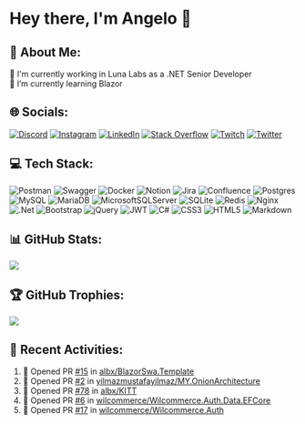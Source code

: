 # Hey there, I'm Angelo 👋


## 💫 About Me:
🔭 I'm currently working in Luna Labs as a .NET Senior Developer<br>
🌱 I’m currently learning Blazor


## 🌐 Socials:
[![Discord](https://img.shields.io/badge/Discord-%237289DA.svg?logo=discord&logoColor=white)](htttps://discord.gg/8tdDbBfUgR) 
[![Instagram](https://img.shields.io/badge/Instagram-%23E4405F.svg?logo=Instagram&logoColor=white)](https://instagram.com/angeloit87) 
[![LinkedIn](https://img.shields.io/badge/LinkedIn-%230077B5.svg?logo=linkedin&logoColor=white)](https://linkedin.com/in/pirolaangelo) 
[![Stack Overflow](https://img.shields.io/badge/-Stackoverflow-FE7A16?logo=stack-overflow&logoColor=white)](https://stackoverflow.com/users/19978480) 
[![Twitch](https://img.shields.io/badge/Twitch-%239146FF.svg?logo=Twitch&logoColor=white)](https://twitch.tv/angeloit87) 
[![Twitter](https://img.shields.io/badge/Twitter-%231DA1F2.svg?logo=Twitter&logoColor=white)](https://twitter.com/angeloit87) 


## 💻 Tech Stack:
![Postman](https://img.shields.io/badge/Postman-FF6C37?style=for-the-badge&logo=postman&logoColor=white) 
![Swagger](https://img.shields.io/badge/-Swagger-%23Clojure?style=for-the-badge&logo=swagger&logoColor=white) 
![Docker](https://img.shields.io/badge/docker-%230db7ed.svg?style=for-the-badge&logo=docker&logoColor=white) 
![Notion](https://img.shields.io/badge/Notion-%23000000.svg?style=for-the-badge&logo=notion&logoColor=white) 
![Jira](https://img.shields.io/badge/jira-%230A0FFF.svg?style=for-the-badge&logo=jira&logoColor=white) 
![Confluence](https://img.shields.io/badge/confluence-%23172BF4.svg?style=for-the-badge&logo=confluence&logoColor=white) 
![Postgres](https://img.shields.io/badge/postgres-%23316192.svg?style=for-the-badge&logo=postgresql&logoColor=white) 
![MySQL](https://img.shields.io/badge/mysql-%2300f.svg?style=for-the-badge&logo=mysql&logoColor=white) 
![MariaDB](https://img.shields.io/badge/MariaDB-003545?style=for-the-badge&logo=mariadb&logoColor=white) 
![MicrosoftSQLServer](https://img.shields.io/badge/Microsoft%20SQL%20Sever-CC2927?style=for-the-badge&logo=microsoft%20sql%20server&logoColor=white) 
![SQLite](https://img.shields.io/badge/sqlite-%2307405e.svg?style=for-the-badge&logo=sqlite&logoColor=white) 
![Redis](https://img.shields.io/badge/redis-%23DD0031.svg?style=for-the-badge&logo=redis&logoColor=white) 
![Nginx](https://img.shields.io/badge/nginx-%23009639.svg?style=for-the-badge&logo=nginx&logoColor=white) 
![.Net](https://img.shields.io/badge/.NET-5C2D91?style=for-the-badge&logo=.net&logoColor=white) 
![Bootstrap](https://img.shields.io/badge/bootstrap-%23563D7C.svg?style=for-the-badge&logo=bootstrap&logoColor=white) 
![jQuery](https://img.shields.io/badge/jquery-%230769AD.svg?style=for-the-badge&logo=jquery&logoColor=white) 
![JWT](https://img.shields.io/badge/JWT-black?style=for-the-badge&logo=JSON%20web%20tokens) 
![C#](https://img.shields.io/badge/c%23-%23239120.svg?style=for-the-badge&logo=c-sharp&logoColor=white) 
![CSS3](https://img.shields.io/badge/css3-%231572B6.svg?style=for-the-badge&logo=css3&logoColor=white) 
![HTML5](https://img.shields.io/badge/html5-%23E34F26.svg?style=for-the-badge&logo=html5&logoColor=white) 
![Markdown](https://img.shields.io/badge/markdown-%23000000.svg?style=for-the-badge&logo=markdown&logoColor=white) 
<!--
![AWS](https://img.shields.io/badge/AWS-%23FF9900.svg?style=for-the-badge&logo=amazon-aws&logoColor=white) 
![Azure](https://img.shields.io/badge/azure-%230072C6.svg?style=for-the-badge&logo=azure-devops&logoColor=white) 
![Google Cloud](https://img.shields.io/badge/Google%20Cloud-%234285F4.svg?style=for-the-badge&logo=google-cloud&logoColor=white) 
![Trello](https://img.shields.io/badge/Trello-%23026AA7.svg?style=for-the-badge&logo=Trello&logoColor=white) 
![JavaScript](https://img.shields.io/badge/javascript-%23323330.svg?style=for-the-badge&logo=javascript&logoColor=%23F7DF1E) 
![Adobe Dreamweaver](https://img.shields.io/badge/Adobe%20Dreamweaver-FF61F6.svg?style=for-the-badge&logo=Adobe%20Dreamweaver&logoColor=white) 
![NPM](https://img.shields.io/badge/NPM-%23000000.svg?style=for-the-badge&logo=npm&logoColor=white) 
![Angular](https://img.shields.io/badge/angular-%23DD0031.svg?style=for-the-badge&logo=angular&logoColor=white) 
![React](https://img.shields.io/badge/react-%2320232a.svg?style=for-the-badge&logo=react&logoColor=%2361DAFB) 
![Vercel](https://img.shields.io/badge/vercel-%23000000.svg?style=for-the-badge&logo=vercel&logoColor=white) 
![Netlify](https://img.shields.io/badge/netlify-%23000000.svg?style=for-the-badge&logo=netlify&logoColor=#00C7B7) 
![TypeScript](https://img.shields.io/badge/typescript-%23007ACC.svg?style=for-the-badge&logo=typescript&logoColor=white) 
![GraphQL](https://img.shields.io/badge/-GraphQL-E10098?style=for-the-badge&logo=graphql&logoColor=white) 
![Next JS](https://img.shields.io/badge/Next-black?style=for-the-badge&logo=next.js&logoColor=white) 
![NuxtJS](https://img.shields.io/badge/Nuxt-black?style=for-the-badge&logo=nuxt.js&logoColor=white)
![MongoDB](https://img.shields.io/badge/MongoDB-%234ea94b.svg?style=for-the-badge&logo=mongodb&logoColor=white) 
![AmazonDynamoDB](https://img.shields.io/badge/Amazon%20DynamoDB-4053D6?style=for-the-badge&logo=Amazon%20DynamoDB&logoColor=white) 
![Apache](https://img.shields.io/badge/apache-%23D42029.svg?style=for-the-badge&logo=apache&logoColor=white) 
-->


## 📊 GitHub Stats:
<!--![](https://github-readme-stats.vercel.app/api?username=angelodotnet&theme=default&hide_border=true&include_all_commits=true&count_private=true)<br/>
![](https://github-readme-stats.vercel.app/api/top-langs/?username=angelodotnet&theme=default&hide_border=true&include_all_commits=true&count_private=true&layout=compact)<br/>-->
![](https://github-readme-streak-stats.herokuapp.com/?user=angelodotnet&theme=default&hide_border=true)


## 🏆 GitHub Trophies:
![](https://github-profile-trophy.vercel.app/?username=angelodotnet&theme=juicyfresh&no-frame=true&no-bg=false&margin-w=4)


## 🧭 Recent Activities:
<!--START_SECTION:activity-->
1. 💪 Opened PR [#15](https://github.com/albx/BlazorSwa.Template/pull/15) in [albx/BlazorSwa.Template](https://github.com/albx/BlazorSwa.Template)
2. 💪 Opened PR [#2](https://github.com/yilmazmustafayilmaz/MY.OnionArchitecture/pull/2) in [yilmazmustafayilmaz/MY.OnionArchitecture](https://github.com/yilmazmustafayilmaz/MY.OnionArchitecture)
3. 💪 Opened PR [#78](https://github.com/albx/KITT/pull/78) in [albx/KITT](https://github.com/albx/KITT)
4. 💪 Opened PR [#6](https://github.com/wilcommerce/Wilcommerce.Auth.Data.EFCore/pull/6) in [wilcommerce/Wilcommerce.Auth.Data.EFCore](https://github.com/wilcommerce/Wilcommerce.Auth.Data.EFCore)
5. 💪 Opened PR [#17](https://github.com/wilcommerce/Wilcommerce.Auth/pull/17) in [wilcommerce/Wilcommerce.Auth](https://github.com/wilcommerce/Wilcommerce.Auth)
<!--END_SECTION:activity-->

